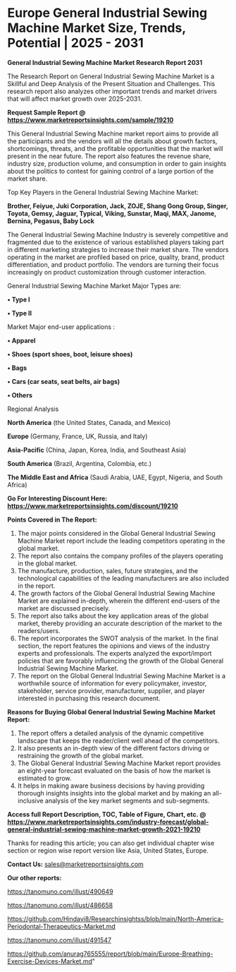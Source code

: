 # Europe General Industrial Sewing Machine Market Size, Trends, Potential | 2025 - 2031

<strong>General Industrial Sewing Machine Market Research Report 2031</strong>

The Research Report on General Industrial Sewing Machine Market is a Skillful and Deep Analysis of the Present Situation and Challenges. This research report also analyzes other important trends and market drivers that will affect market growth over 2025-2031.

<strong>Request Sample Report @ <a href=https://www.marketreportsinsights.com/sample/19210>https://www.marketreportsinsights.com/sample/19210</a></strong>

This General Industrial Sewing Machine market report aims to provide all the participants and the vendors will all the details about growth factors, shortcomings, threats, and the profitable opportunities that the market will present in the near future. The report also features the revenue share, industry size, production volume, and consumption in order to gain insights about the politics to contest for gaining control of a large portion of the market share.

Top Key Players in the General Industrial Sewing Machine Market:

<strong>Brother, Feiyue, Juki Corporation, Jack, ZOJE, Shang Gong Group, Singer, Toyota, Gemsy, Jaguar, Typical, Viking, Sunstar, Maqi, MAX, Janome, Bernina, Pegasus, Baby Lock</strong>

The General Industrial Sewing Machine Industry is severely competitive and fragmented due to the existence of various established players taking part in different marketing strategies to increase their market share. The vendors operating in the market are profiled based on price, quality, brand, product differentiation, and product portfolio. The vendors are turning their focus increasingly on product customization through customer interaction.

General Industrial Sewing Machine Market Major Types are:

<strong>• Type I

• Type II</strong>

Market Major end-user applications :

<strong>• Apparel

• Shoes (sport shoes, boot, leisure shoes)

• Bags

• Cars (car seats, seat belts, air bags)

• Others</strong>

Regional Analysis

</u><strong><b>North America</b></strong> (the United States, Canada, and Mexico)

<strong><b>Europe </b></strong>(Germany, France, UK, Russia, and Italy)

<strong><b>Asia-Pacific</b></strong> (China, Japan, Korea, India, and Southeast Asia)

<strong><b>South America</b></strong> (Brazil, Argentina, Colombia, etc.)

<strong><b>The Middle East and Africa</b></strong> (Saudi Arabia, UAE, Egypt, Nigeria, and South Africa)

<strong>Go For Interesting Discount Here: <a href=https://www.marketreportsinsights.com/discount/19210>https://www.marketreportsinsights.com/discount/19210</a></strong>

<strong>Points Covered in The Report:</strong>
<ol>
  <li>The major points considered in the Global General Industrial Sewing Machine Market report include the leading competitors operating in the global market.</li>
  <li>The report also contains the company profiles of the players operating in the global market.</li>
  <li>The manufacture, production, sales, future strategies, and the technological capabilities of the leading manufacturers are also included in the report.</li>
  <li>The growth factors of the Global General Industrial Sewing Machine Market are explained in-depth, wherein the different end-users of the market are discussed precisely.</li>
  <li>The report also talks about the key application areas of the global market, thereby providing an accurate description of the market to the readers/users.</li>
  <li>The report incorporates the SWOT analysis of the market. In the final section, the report features the opinions and views of the industry experts and professionals. The experts analyzed the export/import policies that are favorably influencing the growth of the Global General Industrial Sewing Machine Market.</li>
  <li>The report on the Global General Industrial Sewing Machine Market is a worthwhile source of information for every policymaker, investor, stakeholder, service provider, manufacturer, supplier, and player interested in purchasing this research document.</li>
</ol>
<strong>Reasons for Buying Global General Industrial Sewing Machine Market Report:</strong>

<ol>
  <li>The report offers a detailed analysis of the dynamic competitive landscape that keeps the reader/client well ahead of the competitors.</li>
  <li>It also presents an in-depth view of the different factors driving or restraining the growth of the global market.</li>
  <li>The Global General Industrial Sewing Machine Market report provides an eight-year forecast evaluated on the basis of how the market is estimated to grow.</li>
  <li>It helps in making aware business decisions by having providing thorough insights insights into the global market and by making an all-inclusive analysis of the key market segments and sub-segments.</li>
</ol>
<strong>Access full Report Description, TOC, Table of Figure, Chart, etc. @ <a href=https://www.marketreportsinsights.com/industry-forecast/global-general-industrial-sewing-machine-market-growth-2021-19210>https://www.marketreportsinsights.com/industry-forecast/global-general-industrial-sewing-machine-market-growth-2021-19210</a></strong>


Thanks for reading this article; you can also get individual chapter wise section or region wise report version like Asia, United States, Europe.

<strong>Contact Us:</strong>
sales@marketreportsinsights.com

<strong>Our other reports:</strong>

<a href=https://tanomuno.com/illust/490649>https://tanomuno.com/illust/490649</a>

<a href=https://tanomuno.com/illust/486658>https://tanomuno.com/illust/486658</a>

<a href=https://github.com/Hindavi8/Researchinsightss/blob/main/North-America-Periodontal-Therapeutics-Market.md>https://github.com/Hindavi8/Researchinsightss/blob/main/North-America-Periodontal-Therapeutics-Market.md</a>

<a href=https://tanomuno.com/illust/491547>https://tanomuno.com/illust/491547</a>

<a href=https://github.com/anurag765555/report/blob/main/Europe-Breathing-Exercise-Devices-Market.md>https://github.com/anurag765555/report/blob/main/Europe-Breathing-Exercise-Devices-Market.md</a>"

